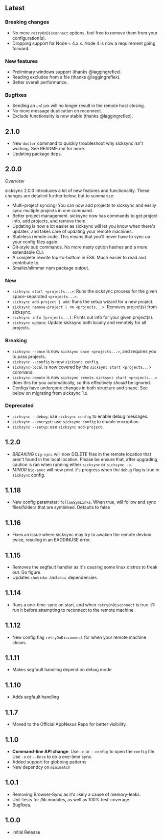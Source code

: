 ## Latest
### Breaking changes
- No more `retryOnDisconnect` options, feel free to remove them from your configuration(s).
- Dropping support for Node < 4.x.x. Node 4 is now a requirement going forward.

### New features
- Preliminary windows support (thanks @laggingreflex).
- Reading excludes from a file (thanks @laggingreflex).
- Better overall performance.

### Bugfixes
- Sending an `unlink` will no longer result in the remote host closing.
- No more message duplication on reconnect.
- Exclude functionality is now stable (thanks @laggingreflex).


## 2.1.0
- New `doctor` command to quickly troubleshoot why sicksync isn't working. See README.md for more.
- Updating package deps.

## 2.0.0
*Overview*

sicksync 2.0.0 Introduces a lot of new features and functionality. These changes are detailed further below, but to summarize:
- Multi-project syncing! You can now add projects to sicksync and easily sync multiple projects in one command.
- Better project management. sicksync now has commands to get project info, add projects, and remove them.
- Updating is now a lot easier as sicksync will let you know when there's updates, and takes care of updating your remote machines.
- Stateless remote code. This means that you'll never have to sync up your config files again.
- Git-style sub commands. No more nasty option hashes and a more extendable CLI.
- A complete rewrite top-to-bottom in ES6. Much easier to read and contribute to.
- Smaller/slimmer npm package output.

### New
- `sicksync start <projects...>`: Runs the sicksync process for the given space-separated `<projects...>`.
- `sicksync add-project | add`: Runs the setup wizard for a new project.
- `sicksync remove-project | rm <projects...>`: Removes project(s) from sicksync.
- `sicksync info [projects...]`: Prints out info for your given project(s).
- `sicksync update`: Update sicksync both locally and remotely for all projects.

### Breaking
- `sicksync --once` is now `sicksync once <projects...>`, and requires you to pass projects.
- `sicksync --config` is now `sicksync config`.
- `sicksync-local` is now covered by the `sicksync start <projects...>` command.
- `sicksync-remote` is now `sicksync remote`. `sicksync start <projects...>` does this for you automatically, so this effectively _should_ be ignored.
- Configs have undergone changes in both structure and shape. See below on migrating from sicksync 1.x.

### Deprecated
- `sicksync --debug`: use `sicksync config` to enable debug messages.
- `sicksync --encrypt`: use `sicksync config` to enable encryption.
- `sicksync --setup`: use `sicksync add-project`.

## 1.2.0
- *BREAKING* `big-sync` will now DELETE files in the remote location that aren't found in the local location. Please be ensure that, after upgrading, caution is ran when running either `sicksync` or `sicksync -o`.
- *MINOR* `big-sync` will now print it's progress when the `debug` flag is true in `sicksync` config.

## 1.1.18
- New config parameter: `followSymLinks`. When true, will follow and sync files/folders that are symlinked. Defaults to false

## 1.1.16
- Fixes an issue where sicksync may try to awaken the remote devbox twice, resuling in an EADDINUSE error.

## 1.1.15
- Removes the segfault handler as it's causing some linux distros to freak out. Go figure.
- Updates `chokidar` and `chai` dependencies.

## 1.1.14
- Runs a one-time-sync on start, and when `retryOnDisconnect` is true it'll run it before attempting to reconnect to the remote machine.

## 1.1.12
- New config flag `retryOnDisconnect` for when your remote machine closes.

## 1.1.11
- Makes segfault handling depend on debug mode

## 1.1.10
- Adds segfault handling

## 1.1.7
- Moved to the Official AppNexus Repo for better visibility.

## 1.1.0
- **Command-line API change**: Use `-c` or `--config` to open the `config` file. Use `-o` or `--Once` to do a one-time sync.
- Added support for globbing patterns
- New dependcy on `minimatch`

## 1.0.1
- Removing Browser-Sync as it's likely a cause of memory-leaks.
- Unit-tests for /lib modules, as well as 100% test-coverage.
- Bugfixes.

## 1.0.0
- Initial Release
